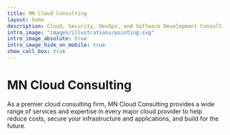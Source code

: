 ```yaml
---
title: MN Cloud Consulting
layout: home
description: Cloud, Security, DevOps, and Software Development Consulting Services
intro_image: "images/illustrations/pointing.svg"
intro_image_absolute: true
intro_image_hide_on_mobile: true
show_call_box: true
---
```


# MN Cloud Consulting

As a premier cloud consulting firm, MN Cloud Consulting provides a wide range of services and expertise in every major cloud provider to help reduce costs, secure your infrastructure and applications, and build for the future.
